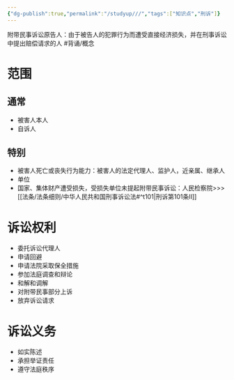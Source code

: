 ```yaml
---
{"dg-publish":true,"permalink":"/studyup///","tags":["知识点","刑诉"]}
---
```


附带民事诉讼原告人：由于被告人的犯罪行为而遭受直接经济损失，并在刑事诉讼中提出赔偿请求的人 #背诵/概念 
# 范围
## 通常
- 被害人本人
- 自诉人
## 特别
- 被害人死亡或丧失行为能力：被害人的法定代理人、监护人，近亲属、继承人
- 单位
- 国家、集体财产遭受损失，受损失单位未提起附带民事诉讼：人民检察院>>> [[法条/法条细则/中华人民共和国刑事诉讼法#^t101\|刑诉第101条Ⅱ]]
# 诉讼权利
- 委托诉讼代理人
- 申请回避
- 申请法院采取保全措施
- 参加法庭调查和辩论
- 和解和调解
- 对附带民事部分上诉
- 放弃诉讼请求
# 诉讼义务
- 如实陈述
- 承担举证责任
- 遵守法庭秩序